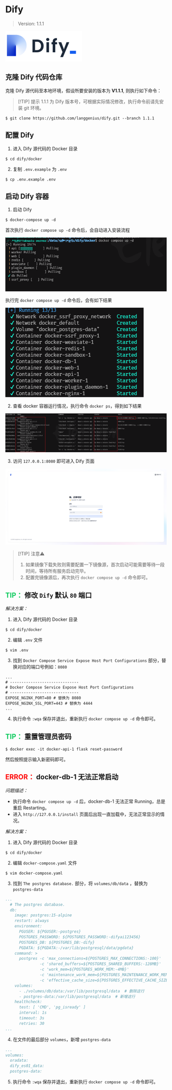 # Dify
> Version: 1.1.1

![logo](./assets/logo.png)

## 克隆 Dify 代码仓库
克隆 Dify 源代码至本地环境，假设所要安装的版本为 <b>V1.1.1</b>, 则执行如下命令：

> [!TIP] 提示
> 1.1.1 为 Dify 版本号，可根据实际情况修改，执行命令前请先安装 git 环境。

```bash:no-line-numbers
$ git clone https://github.com/langgenius/dify.git --branch 1.1.1
```

## 配置 Dify

1. 进入 Dify 源代码的 Docker 目录

```bash:no-line-numbers
$ cd dify/docker
```

2. 复制 `.env.example` 为 `.env`
```bash:no-line-numbers
$ cp .env.example .env
```

## 启动 Dify 容器

1. 启动 Dify

```bash:no-line-numbers
$ docker-compose up -d
```

首次执行 `docker compose up -d` 命令后，会自动进入安装流程

![install](./assets/install.png)

执行完 `docker compose up -d` 命令后，会有如下结果

![running](./assets/running.png)

2. 查看 docker 容器运行情况，执行命令 `docker ps`，得到如下结果

![docker-ps](./assets/docker-ps.png)

3. 访问 `127.0.0.1:8080` 即可进入 Dify 页面

![login](./assets/login.png)



> [!TIP] 注意⚠️
> 1. 如果镜像下载失败则需要配置一下镜像源，首次启动可能需要等待一段时间，等待所有服务启动完毕。
> 2. 配置完镜像源后，再次执行 `docker compose up -d` 命令即可。


## <span style="color:#0CCA5D;">TIP：</span> 修改 `Dify` 默认 `80` 端口

<i>解决方案：</i>

1. 进入 Dify 源代码的 Docker 目录

```bash:no-line-numbers
$ cd dify/docker
```

2. 编辑 `.env` 文件

```bash:no-line-numbers
$ vim .env
```

3. 找到 `Docker Compose Service Expose Host Port Configurations` 部分，替换对应的端口号例如：`8080`
```env 5,6
...
# ------------------------------
# Docker Compose Service Expose Host Port Configurations
# ------------------------------
EXPOSE_NGINX_PORT=80 # 替换为 8080
EXPOSE_NGINX_SSL_PORT=443 # 替换为 4444
...
```

4. 执行命令 `:wqa` 保存并退出，重新执行 `docker compose up -d` 命令即可。


## <span style="color:#0CCA5D;">TIP：</span> 重置管理员密码


```bash:no-line-numbers
$ docker exec -it docker-api-1 flask reset-password
```

然后按照提示输入新密码即可。



## <span style="color:red;">ERROR：</span> docker-db-1 无法正常启动

<i>问题描述：</i>

- 执行命令 `docker compose up -d` 后，docker-db-1 无法正常 Running，总是重启 Restarting。
- 进入 `http://127.0.0.1/install` 页面后出现一直加载中，无法正常显示的情况。

<i>解决方案：</i>

1. 进入 Dify 源代码的 Docker 目录

```bash:no-line-numbers
$ cd dify/docker
```

2. 编辑 `docker-compose.yaml` 文件

```bash:no-line-numbers
$ vim docker-compose.yaml
```

3. 找到 `The postgres database.` 部分，将 `volumes/db/data` ，替换为 `postgres-data`

```yaml {18,19}
...
  # The postgres database.
  db:
    image: postgres:15-alpine
    restart: always
    environment:
      PGUSER: ${PGUSER:-postgres}
      POSTGRES_PASSWORD: ${POSTGRES_PASSWORD:-difyai123456}
      POSTGRES_DB: ${POSTGRES_DB:-dify}
      PGDATA: ${PGDATA:-/var/lib/postgresql/data/pgdata}
    command: >
      postgres -c 'max_connections=${POSTGRES_MAX_CONNECTIONS:-100}'
               -c 'shared_buffers=${POSTGRES_SHARED_BUFFERS:-128MB}'
               -c 'work_mem=${POSTGRES_WORK_MEM:-4MB}'
               -c 'maintenance_work_mem=${POSTGRES_MAINTENANCE_WORK_MEM:-64MB}'
               -c 'effective_cache_size=${POSTGRES_EFFECTIVE_CACHE_SIZE:-4096MB}'
    volumes:
      - ./volumes/db/data:/var/lib/postgresql/data  # 删除这行
      - postgres-data:/var/lib/postgresql/data  # 新增这行
    healthcheck:
      test: [ 'CMD', 'pg_isready' ]
      interval: 1s
      timeout: 3s
      retries: 30
...
```


4. 在文件的最后部分 `volumes`，新增 `postgres-data`
```yaml 5
...
volumes:
  oradata:
  dify_es01_data:
  postgres-data:
```

5. 执行命令 `:wqa` 保存并退出，重新执行 `docker compose up -d` 命令即可。
